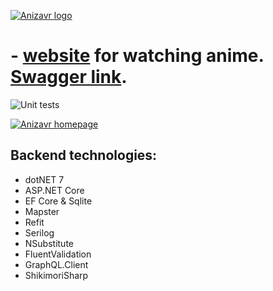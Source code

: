 [![Anizavr logo](https://i.imgur.com/3vRDw3W.png)](https://anizavr.tech/)
# - [website](https://anizavr.tech/) for watching anime. [Swagger link](https://anizavr.fly.dev/swagger/index.html).

![Unit tests](https://github.com/Aristocrab/Anizavr.Backend/actions/workflows/dotnet-desktop.yml/badge.svg)

[![Anizavr homepage](https://i.imgur.com/SLeMip2.png)](https://anizavr.tech/)

## Backend technologies:
* dotNET 7
* ASP.NET Core
* EF Core & Sqlite
* Mapster
* Refit
* Serilog
* NSubstitute
* FluentValidation
* GraphQL.Client
* ShikimoriSharp

